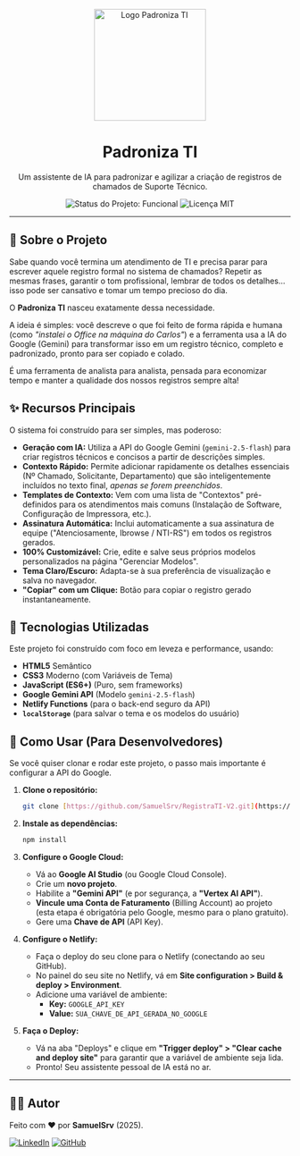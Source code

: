 <p align="center">
  <img src="https://registrati-v2.netlify.app/img/logo-barra.png" alt="Logo Padroniza TI" width="200"/>
</p>

<h1 align="center">
  Padroniza TI
</h1>

<p align="center">
  Um assistente de IA para padronizar e agilizar a criação de registros de chamados de Suporte Técnico.
</p>

<p align="center">
  <img src="https://img.shields.io/badge/Status-Funcional-brightgreen?style=for-the-badge" alt="Status do Projeto: Funcional">
  <img src="https://img.shields.io/badge/Licença-MIT-blue?style=for-the-badge" alt="Licença MIT">
</p>

---

## 🎯 Sobre o Projeto

Sabe quando você termina um atendimento de TI e precisa parar para escrever aquele registro formal no sistema de chamados? Repetir as mesmas frases, garantir o tom profissional, lembrar de todos os detalhes... isso pode ser cansativo e tomar um tempo precioso do dia.

O **Padroniza TI** nasceu exatamente dessa necessidade.

A ideia é simples: você descreve o que foi feito de forma rápida e humana (como *"instalei o Office na máquina do Carlos"*) e a ferramenta usa a IA do Google (Gemini) para transformar isso em um registro técnico, completo e padronizado, pronto para ser copiado e colado.

É uma ferramenta de analista para analista, pensada para economizar tempo e manter a qualidade dos nossos registros sempre alta!

## ✨ Recursos Principais

O sistema foi construído para ser simples, mas poderoso:

* **Geração com IA:** Utiliza a API do Google Gemini (`gemini-2.5-flash`) para criar registros técnicos e concisos a partir de descrições simples.
* **Contexto Rápido:** Permite adicionar rapidamente os detalhes essenciais (Nº Chamado, Solicitante, Departamento) que são inteligentemente incluídos no texto final, *apenas se forem preenchidos*.
* **Templates de Contexto:** Vem com uma lista de "Contextos" pré-definidos para os atendimentos mais comuns (Instalação de Software, Configuração de Impressora, etc.).
* **Assinatura Automática:** Inclui automaticamente a sua assinatura de equipe ("Atenciosamente, Ibrowse / NTI-RS") em todos os registros gerados.
* **100% Customizável:** Crie, edite e salve seus próprios modelos personalizados na página "Gerenciar Modelos".
* **Tema Claro/Escuro:** Adapta-se à sua preferência de visualização e salva no navegador.
* **"Copiar" com um Clique:** Botão para copiar o registro gerado instantaneamente.

## 🚀 Tecnologias Utilizadas

Este projeto foi construído com foco em leveza e performance, usando:

* **HTML5** Semântico
* **CSS3** Moderno (com Variáveis de Tema)
* **JavaScript (ES6+)** (Puro, sem frameworks)
* **Google Gemini API** (Modelo `gemini-2.5-flash`)
* **Netlify Functions** (para o back-end seguro da API)
* **`localStorage`** (para salvar o tema e os modelos do usuário)

## 🔧 Como Usar (Para Desenvolvedores)

Se você quiser clonar e rodar este projeto, o passo mais importante é configurar a API do Google.

1.  **Clone o repositório:**
    ```bash
    git clone [https://github.com/SamuelSrv/RegistraTI-V2.git](https://github.com/SamuelSrv/RegistraTI-V2.git)
    ```

2.  **Instale as dependências:**
    ```bash
    npm install
    ```

3.  **Configure o Google Cloud:**
    * Vá ao **Google AI Studio** (ou Google Cloud Console).
    * Crie um **novo projeto**.
    * Habilite a **"Gemini API"** (e por segurança, a **"Vertex AI API"**).
    * **Vincule uma Conta de Faturamento** (Billing Account) ao projeto (esta etapa é obrigatória pelo Google, mesmo para o plano gratuito).
    * Gere uma **Chave de API** (API Key).

4.  **Configure o Netlify:**
    * Faça o deploy do seu clone para o Netlify (conectando ao seu GitHub).
    * No painel do seu site no Netlify, vá em **Site configuration > Build & deploy > Environment**.
    * Adicione uma variável de ambiente:
        * **Key:** `GOOGLE_API_KEY`
        * **Value:** `SUA_CHAVE_DE_API_GERADA_NO_GOOGLE`

5.  **Faça o Deploy:**
    * Vá na aba "Deploys" e clique em **"Trigger deploy" > "Clear cache and deploy site"** para garantir que a variável de ambiente seja lida.
    * Pronto! Seu assistente pessoal de IA está no ar.

---

## 👨‍💻 Autor

Feito com ❤️ por **SamuelSrv** (2025).

[![LinkedIn](https://img.shields.io/badge/LinkedIn-0077B5?style=for-the-badge&logo=linkedin&logoColor=white)](https://www.linkedin.com/in/samuelsrv/)
[![GitHub](https://img.shields.io/badge/GitHub-100000?style=for-the-badge&logo=github&logoColor=white)](https://github.com/SamuelSrv/RegistraTI-V2)
